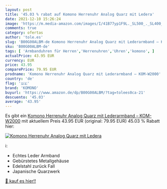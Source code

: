 ```yaml
---
layout: post
title: '45.03 % rabat auf Komono Herrenuhr Analog Quarz mit Ledera'
date: 2021-12-10 15:26:24
image: 'https://m.media-amazon.com/images/I/41B77yp1F9L._SL500_._SL400_.jpg'
comments: true
category: ofertas
author: 'tole.es'
slug: 'B00G00ALBM-de Komono Herrenuhr Analog Quarz mit Lederarmband – KOM-W2000'
sku: 'B00G00ALBM-de'
tags: [ 'Armbanduhren für Herren','Herrenuhren','Uhren','komono', ]
actualPrice: 43.95 EUR
currency: EUR
price: 43.95
comparePrice: 79.95 EUR
prodname: 'Komono Herrenuhr Analog Quarz mit Lederarmband – KOM-W2000'
country: 'de'
flag: '🇩🇪'
brand: 'KOMONO'
buyurl: 'https://www.amazon.de/dp/B00G00ALBM/?tag=tolees0ca-21'
descuento: '45.03'
average: '43.95'
---
```


Es gibt ein [Komono Herrenuhr Analog Quarz mit Lederarmband – KOM-W2000](https://www.amazon.de/dp/B00G00ALBM/?tag=tolees0ca-21) mit aktuellem Preis 43.95 EUR (original: 79.95 EUR) 45.03 % Rabatt hier:

[![Komono Herrenuhr Analog Quarz mit Ledera](https://m.media-amazon.com/images/I/41B77yp1F9L._SL500_._SL400_.jpg)](https://www.amazon.de/dp/B00G00ALBM/?tag=tolees0ca-21)

ℹ️:

- Echtes Leder Armband
- Gebürstetes Metallgehäuse
- Edelstahl zurück Fall
- Japanische Quarzwerk

[🛒 kauf es hier!!](https://www.amazon.de/dp/B00G00ALBM/?tag=tolees0ca-21)
